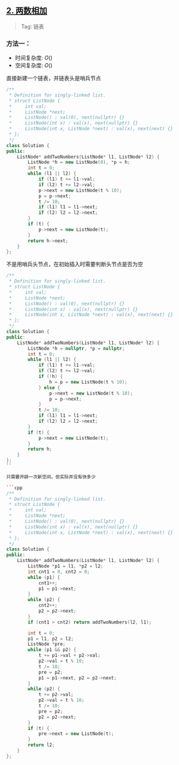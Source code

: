 ## [2. 两数相加](https://leetcode.cn/problems/add-two-numbers/description)

> Tag: 链表

### 方法一：
* 时间复杂度: ${O()}$
* 空间复杂度: ${O()}$

直接新建一个链表，并链表头是哨兵节点

```cpp
/**
 * Definition for singly-linked list.
 * struct ListNode {
 *     int val;
 *     ListNode *next;
 *     ListNode() : val(0), next(nullptr) {}
 *     ListNode(int x) : val(x), next(nullptr) {}
 *     ListNode(int x, ListNode *next) : val(x), next(next) {}
 * };
 */
class Solution {
public:
    ListNode* addTwoNumbers(ListNode* l1, ListNode* l2) {
        ListNode *h = new ListNode(0), *p = h;
        int t = 0;
        while (l1 || l2) {
            if (l1) t += l1->val;
            if (l2) t += l2->val;
            p->next = new ListNode(t % 10);
            p = p->next;
            t /= 10;
            if (l1) l1 = l1->next;
            if (l2) l2 = l2->next;
        }
        if (t) {
            p->next = new ListNode(t);
        }
        return h->next;
    }
};
```

不是用哨兵头节点，在初始插入时需要判断头节点是否为空

```cpp
/**
 * Definition for singly-linked list.
 * struct ListNode {
 *     int val;
 *     ListNode *next;
 *     ListNode() : val(0), next(nullptr) {}
 *     ListNode(int x) : val(x), next(nullptr) {}
 *     ListNode(int x, ListNode *next) : val(x), next(next) {}
 * };
 */
class Solution {
public:
    ListNode* addTwoNumbers(ListNode* l1, ListNode* l2) {
        ListNode *h = nullptr, *p = nullptr;
        int t = 0;
        while (l1 || l2) {
            if (l1) t += l1->val;
            if (l2) t += l2->val;
            if (!h) {
                h = p = new ListNode(t % 10);
            } else {
                p->next = new ListNode(t % 10);
                p = p->next;
            }
            t /= 10;
            if (l1) l1 = l1->next;
            if (l2) l2 = l2->next;
        }
        if (t) {
            p->next = new ListNode(t);
        }
        return h;
    }
};
``

只需要开辟一次新空间，但实际并没有快多少

```cpp
/**
 * Definition for singly-linked list.
 * struct ListNode {
 *     int val;
 *     ListNode *next;
 *     ListNode() : val(0), next(nullptr) {}
 *     ListNode(int x) : val(x), next(nullptr) {}
 *     ListNode(int x, ListNode *next) : val(x), next(next) {}
 * };
 */
class Solution {
public:
    ListNode* addTwoNumbers(ListNode* l1, ListNode* l2) {
        ListNode *p1 = l1, *p2 = l2;
        int cnt1 = 0, cnt2 = 0;
        while (p1) {
            cnt1++;
            p1 = p1->next;
        }
        while (p2) {
            cnt2++;
            p2 = p2->next;
        }
        if (cnt1 > cnt2) return addTwoNumbers(l2, l1);

        int t = 0;
        p1 = l1, p2 = l2;
        ListNode *pre;
        while (p1 && p2) {
            t += p1->val + p2->val;
            p2->val = t % 10;
            t /= 10;
            pre = p2;
            p1 = p1->next, p2 = p2->next;
        }
        while (p2) {
            t += p2->val;
            p2->val = t % 10;
            t /= 10;
            pre = p2;
            p2 = p2->next;
        }
        if (t) {
            pre->next = new ListNode(t);
        }
        return l2;
    }
};
```